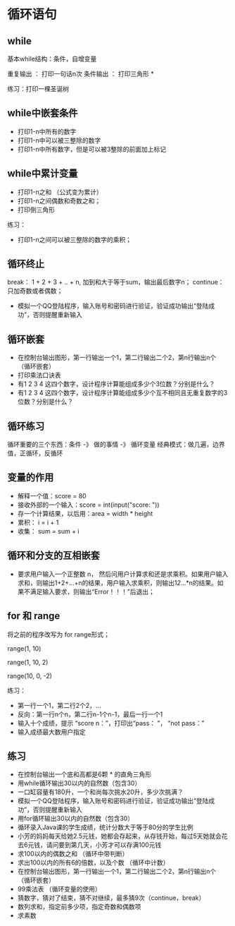 # 循环语句

## while

基本while结构：条件，自增变量

重复输出 ： 打印一句话n次
条件输出 ： 打印三角形 *

练习：打印一棵圣诞树

## while中嵌套条件

- 打印1-n中所有的数字
- 打印1-n中可以被三整除的数字
- 打印1-n中所有数字，但是可以被3整除的前面加上标记

## while中累计变量

- 打印1-n之和 （公式变为累计）
- 打印1-n之间偶数和奇数之和；
- 打印倒三角形

练习：
- 打印1-n之间可以被三整除的数字的乘积；

## 循环终止

break： 1 + 2 + 3 + .. + n, 加到和大于等于sum，输出最后数字n；
continue：只加奇数或者偶数；

- 模拟一个QQ登陆程序，输入账号和密码进行验证，验证成功输出“登陆成功”，否则提醒重新输入

## 循环嵌套

- 在控制台输出图形，第一行输出一个1，第二行输出二个2，第n行输出n个 （循环嵌套）
- 打印乘法口诀表
- 有1 2 3 4 这四个数字，设计程序计算能组成多少个3位数？分别是什么？
- 有1 2 3 4 这四个数字，设计程序计算能组成多少个互不相同且无重复数字的3位数？分别是什么？

## 循环练习

循环重要的三个东西：条件 -》 做的事情 -》 循环变量
经典模式：做几遍，边界值，正循环，反循环

## 变量的作用

- 解释一个值：score = 80
- 接收外部的一个输入：score = int(input("score: "))
- 存一个计算结果，以后用：area = width * height
- 累积： i = i + 1
- 收集： sum = sum + i

## 循环和分支的互相嵌套

- 要求用户输入一个正整数 n， 然后问用户计算求和还是求乘积。如果用户输入求和，则输出1+2+...+n的结果，用户输入求乘积，则输出1*2*...*n的结果。如果不满足输入要求，则输出“Error！！！”后退出；

## for 和 range

将之前的程序改写为 for range形式；

range(1, 10)

range(1, 10, 2)

range(10, 0, -2)

练习：
- 第一行一个1，第二行2个2，...
- 反向：第一行n个n，第二行n-1个n-1，最后一行一个1
- 输入十个成绩，提示 “score n：”，打印出“pass： ”， “not pass：”
- 输入成绩最大数用户指定


## 练习

- 在控制台输出一个底和高都是6颗 * 的直角三角形
- 用while循环输出30以内的自然数（包含30）
- 一口缸容量有180升，一个和尚每次挑水20升，多少次挑满？
- 模拟一个QQ登陆程序，输入账号和密码进行验证，验证成功输出“登陆成功”，否则提醒重新输入
- 用for循环输出30以内的自然数（包含30）
- 循环录入Java课的学生成绩，统计分数大于等于80分的学生比例
- 小芳的妈妈每天给她2.5元钱，她都会存起来，从存钱开始，每过5天她就会花去6元钱，请问要到第几天，小芳才可以存满100元钱
- 求100以内的偶数之和 （循环中带判断）
- 求出100以内的所有6的倍数，以及个数 （循环中计数）
- 在控制台输出图形，第一行输出一个1，第二行输出二个2，第n行输出n个 （循环嵌套）
- 99乘法表 （循环变量的使用）
- 猜数字，猜对了结束，猜不对继续，最多猜9次（continue，break）
- 数列求和，指定前多少项，指定奇数和偶数项
- 求素数
